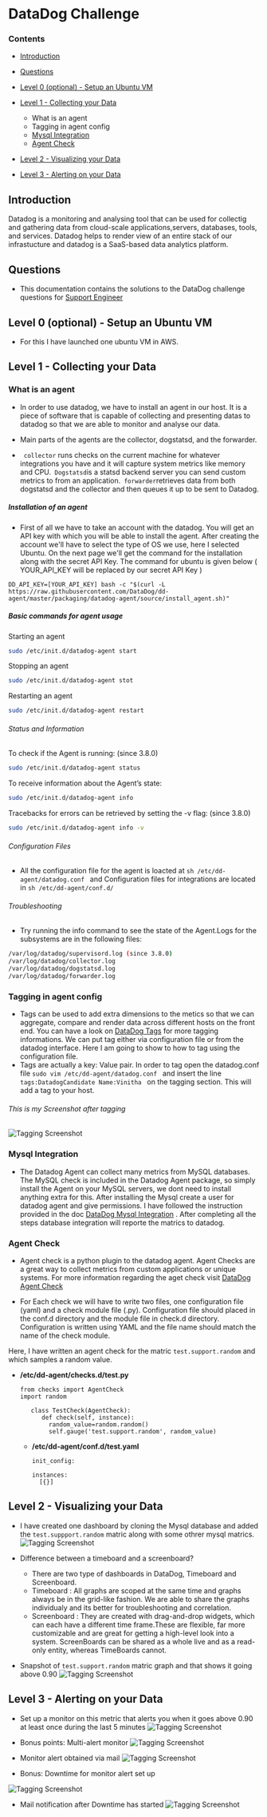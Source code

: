 # DataDog Challenge
### Contents
* [Introduction](https://github.com/vinithacejojohn/hiring-engineers/blob/dev/answers.md#introduction)
* [Questions](https://github.com/vinithacejojohn/hiring-engineers/blob/dev/answers.md#questions)
* [Level 0 (optional) - Setup an Ubuntu VM](https://github.com/vinithacejojohn/hiring-engineers/blob/dev/answers.md#level-0-optional---setup-an-ubuntu-vm)
* [Level 1 - Collecting your Data](https://github.com/vinithacejojohn/hiring-engineers/blob/dev/answers.md#level-1---collecting-your-data)
    * What is an agent
    * Tagging in agent config 
    * [Mysql Integration](https://github.com/vinithacejojohn/hiring-engineers/blob/dev/answers.md#mysql-integration)
    * [Agent Check](https://github.com/vinithacejojohn/hiring-engineers/blob/dev/answers.md#agent-check)
* [Level 2 - Visualizing your Data](https://github.com/vinithacejojohn/hiring-engineers/blob/dev/answers.md#level-2---visualizing-your-data)
    
* [Level 3 - Alerting on your Data](https://github.com/vinithacejojohn/hiring-engineers/blob/dev/answers.md#level-3---alerting-on-your-data)


## Introduction
Datadog is a monitoring and analysing tool that can be used for collectig and gathering data from cloud-scale applications,servers, databases, tools, and services. Datadog helps to render view of an entire stack of our infrastucture and datadog is a SaaS-based data analytics platform.
   
## Questions
* This documentation contains the solutions to the DataDog challenge questions for [Support Engineer](https://github.com/DataDog/hiring-engineers/tree/support-engineer#the-challenge)

## Level 0 (optional) - Setup an Ubuntu VM
   * For this I have launched one ubuntu VM in AWS. 
   
## Level 1 - Collecting your Data
   
### What is an agent
  * In order to use datadog, we have to install an agent in our host. It is a piece of software that is capable of collecting  and presenting datas to datadog so that we are able to monitor and analyse our data.
  
 * Main parts of the agents are the collector, dogstatsd, and the forwarder.

* ```` collector```` runs checks on the current machine for whatever integrations you have and it will capture system metrics like memory and CPU.```` Dogstatsd````is a statsd backend server you can send custom metrics to from an application.```` forwarder````retrieves data from both dogstatsd and the collector and then queues it up to be sent to Datadog.
  
     
##### Installation of an agent
   * First of all we have to take an account with the datadog. You will get an API key with which you will be able to install the agent. After creating the account we'll have to select the type of OS we use, here I selected Ubuntu. On the next page we'll get the command for the installation along with the secret API Key. The command for ubuntu is given below ( YOUR_API_KEY will be replaced by our secret API Key )
   ```
   DD_API_KEY=[YOUR_API_KEY] bash -c "$(curl -L https://raw.githubusercontent.com/DataDog/dd-agent/master/packaging/datadog-agent/source/install_agent.sh)"
   ```
##### Basic commands for agent usage
  Starting an agent
````sh
sudo /etc/init.d/datadog-agent start
````
Stopping an agent
````sh
sudo /etc/init.d/datadog-agent stot
````
Restarting an agent
````sh
sudo /etc/init.d/datadog-agent restart
````
###### Status and Information

To check if the Agent is running: (since 3.8.0)
````sh
sudo /etc/init.d/datadog-agent status
````
To receive information about the Agent’s state:
```sh
sudo /etc/init.d/datadog-agent info
```
Tracebacks for errors can be retrieved by setting the -v flag: (since 3.8.0)
````sh
sudo /etc/init.d/datadog-agent info -v
````

###### Configuration Files

* All the configuration file for the agent is loacted at ````sh /etc/dd-agent/datadog.conf ```` and Configuration files for integrations are located in  `sh /etc/dd-agent/conf.d/`

###### Troubleshooting

* Try running the info command to see the state of the Agent.Logs for the subsystems are in the following files:

```sh 
/var/log/datadog/supervisord.log (since 3.8.0)
/var/log/datadog/collector.log
/var/log/datadog/dogstatsd.log
/var/log/datadog/forwarder.log
```

### Tagging in agent config 

  * Tags can be used to add extra dimensions to the metics so that we can aggregate, compare and render data across different hosts on the front end. You can have a look on [DataDog Tags](https://docs.datadoghq.com/guides/tagging/) for more tagging informations. We can put tag either via configuration file or from the datadog interface. Here I am going to show to how to tag using the configuration file.
  * Tags are actually a key: Value pair. In order to tag open the datadog.conf file ``sudo vim /etc/dd-agent/datadog.conf `` and insert the line ``tags:DatadogCandidate Name:Vinitha `` on the tagging section. This will add a tag to your host.
  
  ###### This is my Screenshot after tagging 
 

![Tagging Screenshot](/images/tag.png)


### Mysql Integration

* The Datadog Agent can collect many metrics from MySQL databases. The MySQL check is included in the Datadog Agent package, so simply install the Agent on your MySQL servers, we dont need to install anything extra for this. After installing the Mysql create a user for datadog agent and give permissions. I have followed the instruction provided in the doc [DataDog Mysql Integration](https://docs.datadoghq.com/integrations/mysql/) . After completing all the steps database integration will reporte the matrics to datadog.

### Agent Check
* Agent check is a python plugin to the datadog agent. Agent Checks are a great way to collect metrics from custom applications or unique systems. For more information regarding the aget check visit [DataDog Agent Check](https://docs.datadoghq.com/guides/agent_checks/#overview)

* For Each check we will have to write two files, one configuration file (yaml) and a check module file (.py). Configuration file should  placed in the conf.d directory and the module file in check.d directory. Configuration is written using YAML and the file name should match the name of the check module.

Here, I have written an agent check for the matric ```test.support.random``` and which samples a random value. 

- **/etc/dd-agent/checks.d/test.py**
    ```
    from checks import AgentCheck
    import random

       class TestCheck(AgentCheck):
          def check(self, instance):
            random_value=random.random()
            self.gauge('test.support.random', random_value)

    ```

  - **/etc/dd-agent/conf.d/test.yaml**
    ```
    init_config:

    instances:
      [{}]
    ```



## Level 2 - Visualizing your Data

* I have created one dashboard by cloning the Mysql database and added the ``test.suppport.random`` matric along with some othrer mysql matrics.
 ![Tagging Screenshot](/images/dashboard.png)
 * Difference between a timeboard and a screenboard?
   * There are two type of dashboards in DataDog, Timeboard and Screenboard.
    * Timeboard : All graphs are scoped at the same time and graphs always be in the grid-like fashion. We are able to share the graphs individualy and its better for troubleshooting and correlation.
    * Screenboard : They are created with drag-and-drop widgets, which can each have a different time frame.These are flexible, far more customizable and are great for getting a high-level look into a system. ScreenBoards can be shared as a whole live and as a read-only entity, whereas TimeBoards cannot.

 * Snapshot of ```test.support.random``` matric graph and that shows it going above 0.90
 ![Tagging Screenshot](/images/matricvalue_0.94.png)

## Level 3 - Alerting on your Data

* Set up a monitor on this metric that alerts you when it goes above 0.90 at least once during the last 5 minutes
![Tagging Screenshot](/images/alertcondition.png)

* Bonus points: Multi-alert monitor
![Tagging Screenshot](/images/multialert.png)

* Monitor alert obtained via mail 
![Tagging Screenshot](/images/alert.png)

* Bonus: Downtime for monitor alert set up

![Tagging Screenshot](/images/downtime.png)

* Mail notification after Downtime has started
![Tagging Screenshot](/images/downtimemail.png)

